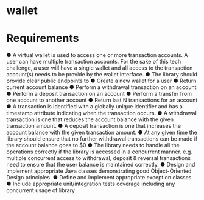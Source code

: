# wallet
# Requirements
● A virtual wallet is used to access one or more transaction accounts. A user can have multiple transaction
accounts. For the sake of this tech challenge, a user will have a single wallet and all access to the transaction
account(s) needs to be provide by the wallet interface.
● The library should provide clear public endpoints to
● Create a new wallet for a user
● Return current account balance
● Perform a withdrawal transaction on an account
● Perform a deposit transaction on an account
● Perform a transfer from one account to another account
● Return last N transactions for an account
● A transaction is identified with a globally unique identifier and has a timestamp attribute indicating when the
transaction occurs.
● A withdrawal transaction is one that reduces the account balance with the given transaction amount.
● A deposit transaction is one that increases the account balance with the given transaction amount.
● At any given time the library should ensure that no further withdrawal transactions can be made if the account
balance goes to $0
● The library needs to handle all the operations correctly if the library is accessed in a concurrent manner. e.g.
multiple concurrent access to withdrawal, deposit & reversal transactions need to ensure that the user balance is
maintained correctly.
● Design and implement appropriate Java classes demonstrating good Object-Oriented Design principles.
● Define and implement appropriate exception classes.
● Include appropriate unit/integration tests coverage including any concurrent usage of library
